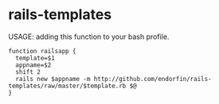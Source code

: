 rails-templates
===============

USAGE: adding this function to your bash profile.

```
function railsapp {
  template=$1
  appname=$2
  shift 2
  rails new $appname -m http://github.com/endorfin/rails-templates/raw/master/$template.rb $@
}
```